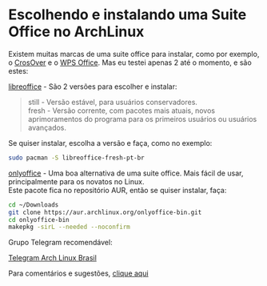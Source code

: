 # Escolhendo e instalando uma Suite Office no ArchLinux

Existem muitas marcas de uma suite office para instalar, como por exemplo, o [CrosOver](https://wiki.archlinux.org/title/CrossOver) e o [WPS Office](https://wiki.archlinux.org/title/WPS_Office). Mas eu testei apenas 2 até o momento, e são estes:

[libreoffice](https://wiki.archlinux.org/title/LibreOffice) - São 2 versões para escolher e instalar:  

> still - Versão estável, para usuários conservadores.  
fresh - Versão corrente, com pacotes mais atuais, novos aprimoramentos do programa para os primeiros usuários ou usuários avançados.  

Se quiser instalar, escolha a versão e faça, como no exemplo:

```bash
sudo pacman -S libreoffice-fresh-pt-br
```

[onlyoffice](https://www.onlyoffice.com/blog/pt-br/) - Uma boa alternativa de uma suite office. Mais fácil de usar, principalmente para os novatos no Linux.  
Este pacote fica no repositório AUR, então se quiser instalar, faça:  

```bash
cd ~/Downloads
git clone https://aur.archlinux.org/onlyoffice-bin.git
cd onlyoffice-bin
makepkg -sirL --needed --noconfirm
```

Grupo Telegram recomendável:  

[Telegram Arch Linux Brasil](https://t.me/archlinuxbr)  


Para comentários e sugestões, [clique aqui](https://github.com/elppans/doc-linux/issues)
